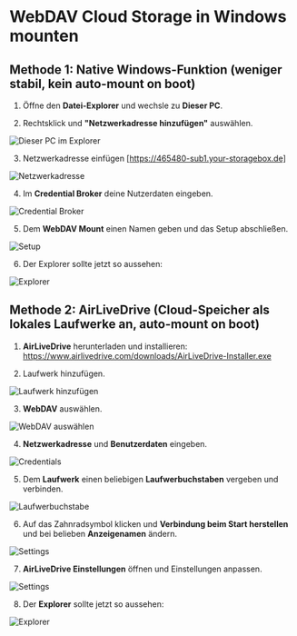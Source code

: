 # WebDAV Cloud Storage in Windows mounten

## Methode 1: Native Windows-Funktion (weniger stabil, kein auto-mount on boot)

1. Öffne den **Datei-Explorer** und wechsle zu **Dieser PC**.

2. Rechtsklick und **"Netzwerkadresse hinzufügen"** auswählen.

![Dieser PC im Explorer](/Images/explorer_7s24JIiuf1.png)

3. Netzwerkadresse einfügen [https://465480-sub1.your-storagebox.de]

![Netzwerkadresse](/Images/rundll32_BcEz3SxjmT.png)

4. Im **Credential Broker** deine Nutzerdaten eingeben.

![Credential Broker](/Images/CredentialUIBroker_2PguIYVMh1.png)

5. Dem **WebDAV Mount** einen Namen geben und das Setup abschließen.

![Setup](/Images/rundll32_VnzVgK0rKT.png)

6. Der Explorer sollte jetzt so aussehen:

![Explorer](/Images/explorer_6DDFmsxbGd.png)


## Methode 2: AirLiveDrive (Cloud-Speicher als lokales Laufwerke an, auto-mount on boot)

1. **AirLiveDrive** herunterladen und installieren: https://www.airlivedrive.com/downloads/AirLiveDrive-Installer.exe

2. Laufwerk hinzufügen.

![Laufwerk hinzufügen](/Images/AirLiveDrive_ERsOvAyc7N.png)

3. **WebDAV** auswählen.

![WebDAV auswählen](/Images/AirLiveDrive_HwsmWWRcma.png)

4. **Netzwerkadresse** und **Benutzerdaten** eingeben.

![Credentials](/Images/AirLiveDrive_LbcknIECrp.png)

5. Dem **Laufwerk** einen beliebigen **Laufwerbuchstaben** vergeben und verbinden.

![Laufwerbuchstabe](/Images/AirLiveDrive_pEAT74HKKk.png)

6. Auf das Zahnradsymbol klicken und **Verbindung beim Start herstellen** und bei belieben **Anzeigenamen** ändern.

![Settings](/Images/AirLiveDrive_AwKyOmcD6Q.png)

7. **AirLiveDrive Einstellungen** öffnen und Einstellungen anpassen.

![Settings](/Images/AirLiveDrive_VmINLHve5Q.png)

8. Der **Explorer** sollte jetzt so aussehen:

![Explorer](/Images/explorer_7qbybxZwVV.png)
